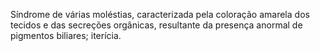 Síndrome de várias moléstias, caracterizada pela coloração amarela dos tecidos e das secreções orgânicas, resultante da presença anormal de pigmentos biliares; iterícia.
